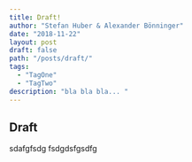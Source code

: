 ```yaml
---
title: Draft!
author: "Stefan Huber & Alexander Bönninger"
date: "2018-11-22"
layout: post
draft: false
path: "/posts/draft/"
tags:
  - "TagOne"
  - "TagTwo"
description: "bla bla bla... "
---
```



## Draft
sdafgfsdg fsdgdsfgsdfg
